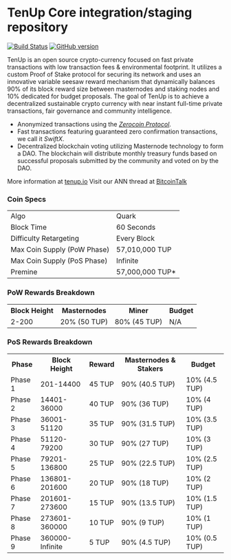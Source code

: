 TenUp Core integration/staging repository
=====================================

[![Build Status](https://travis-ci.org/tenup-coin/TenUp.svg?branch=master)](https://travis-ci.org/tenup-coin/TenUp) [![GitHub version](https://badge.fury.io/gh/tenup-coin%2FTenUp.svg)](https://badge.fury.io/gh/tenup-coin%2FTenUp)

TenUp is an open source crypto-currency focused on fast private transactions with low transaction fees & environmental footprint.  It utilizes a custom Proof of Stake protocol for securing its network and uses an innovative variable seesaw reward mechanism that dynamically balances 90% of its block reward size between masternodes and staking nodes and 10% dedicated for budget proposals. The goal of TenUp is to achieve a decentralized sustainable crypto currency with near instant full-time private transactions, fair governance and community intelligence.
- Anonymized transactions using the [_Zerocoin Protocol_](http://www.tenup.io/ztup).
- Fast transactions featuring guaranteed zero confirmation transactions, we call it _SwiftX_.
- Decentralized blockchain voting utilizing Masternode technology to form a DAO. The blockchain will distribute monthly treasury funds based on successful proposals submitted by the community and voted on by the DAO.

More information at [tenup.io](http://www.tenup.io) Visit our ANN thread at [BitcoinTalk](http://www.bitcointalk.org/index.php?topic=1262920)

### Coin Specs
<table>
<tr><td>Algo</td><td>Quark</td></tr>
<tr><td>Block Time</td><td>60 Seconds</td></tr>
<tr><td>Difficulty Retargeting</td><td>Every Block</td></tr>
<tr><td>Max Coin Supply (PoW Phase)</td><td>57,010,000 TUP</td></tr>
<tr><td>Max Coin Supply (PoS Phase)</td><td>Infinite</td></tr>
<tr><td>Premine</td><td>57,000,000 TUP*</td></tr>
</table>

### PoW Rewards Breakdown

<table>
<th>Block Height</th><th>Masternodes</th><th>Miner</th><th>Budget</th>
<tr><td>2-200</td><td>20% (50 TUP)</td><td>80% (45 TUP)</td><td>N/A</td></tr>
</table>

### PoS Rewards Breakdown

<table>
<th>Phase</th><th>Block Height</th><th>Reward</th><th>Masternodes & Stakers</th><th>Budget</th>
<tr><td>Phase 1</td><td>201-14400</td><td>45 TUP</td><td>90% (40.5 TUP)</td><td>10% (4.5 TUP)</td></tr>
<tr><td>Phase 2</td><td>14401-36000</td><td>40 TUP</td><td>90% (36 TUP)</td><td>10% (4 TUP)</td></tr>
<tr><td>Phase 3</td><td>36001-51120</td><td>35 TUP</td><td>90% (31.5 TUP)</td><td>10% (3.5 TUP)</td></tr>
<tr><td>Phase 4</td><td>51120-79200</td><td>30 TUP</td><td>90% (27 TUP)</td><td>10% (3 TUP)</td></tr>
<tr><td>Phase 5</td><td>79201-136800</td><td>25 TUP</td><td>90% (22.5 TUP)</td><td>10% (2.5 TUP)</td></tr>
<tr><td>Phase 6</td><td>136801-201600</td><td>20 TUP</td><td>90% (18 TUP)</td><td>10% (2 TUP)</td></tr>
<tr><td>Phase 7</td><td>201601-273600</td><td>15 TUP</td><td>90% (13.5 TUP)</td><td>10% (1.5 TUP)</td></tr>
<tr><td>Phase 8</td><td>273601-360000</td><td>10 TUP</td><td>90% (9 TUP)</td><td>10% (1 TUP)</td></tr>
<tr><td>Phase 9</td><td>360000-Infinite</td><td>5 TUP</td><td>90% (4.5 TUP)</td><td>10% (0.5 TUP)</td></tr>
</table>

